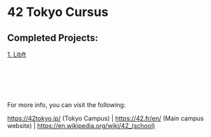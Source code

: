 # 42 Tokyo Cursus

## Completed Projects:

[1. Libft](https://github.com/LucasHlmn/School_42_Cursus/libft)
<br>
<br>
<br>
<br>
<br>
<br>

For more info, you can visit the following:
	
https://42tokyo.jp/ (Tokyo Campus)   |    https://42.fr/en/ (Main campus website) | https://en.wikipedia.org/wiki/42_(school)
